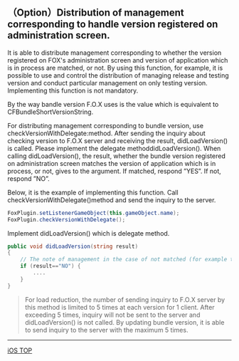 ## （Option）Distribution of management corresponding to handle version registered on administration screen.

It is able to distribute management corresponding to whether the version registered on FOX's administration screen and version of application which is in process are matched, or not. By using this function, for example, it is possible to use and control the distribution of managing release and testing version and conduct particular management on only testing version. Implementing this function is not mandatory.

By the way bandle version F.O.X uses is the value which is equivalent to CFBundleShortVersionString.


For distributing management corresponding to bundle version, use checkVersionWithDelegate:method. After sending the inquiry about checking version to F.O.X server and receiving the result,didLoadVersion() is called. Please implement the delegate methoddidLoadVersion(). When calling didLoadVersion(), the result, whether the bundle version registered on administration screen matches the version of application which is in process, or not, gives to the argument. If matched, respond ”YES”. If not, respond ”NO”.

Below, it is the example of implementing this function. Call checkVersionWithDelegate()method and send the inquiry to the server.

```cs
FoxPlugin.setListenerGameObject(this.gameObject.name);FoxPlugin.checkVersionWithDelegate();
```

Implement didLoadVersion() which is delegate method.

```cs
public void didLoadVersion(string result){	// The note of management in the case of not matched (for example testing version).
	if (result=="NO") {		....	}}
```

> For load reduction, the number of sending inquiry to F.O.X server by this method is limited to 5 times at each version for 1 client. After exceeding 5 times, inquiry will not be sent to the server and didLoadVersion() is not called. By updating bundle version, it is able to send inquiry to the server with the maximum 5 times.

---
[iOS TOP](../README.md)
